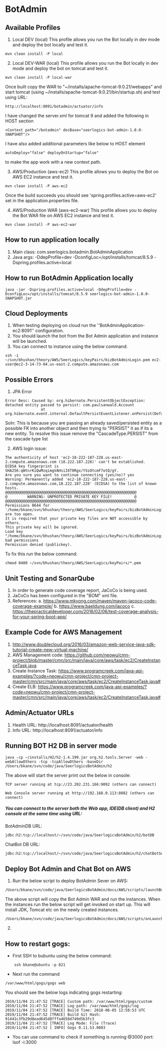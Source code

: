 # BotAdmin

## Available Profiles
1. Local DEV (local) This profile allows you run the Bot locally in dev mode and deploy the bot locally and test it.
```
mvn clean install -P local
```

2. Local DEV-WAR (local) This profile allows you run the Bot locally in dev mode and deploy the bot on tomcat and test it.
```
mvn clean install -P local-war
```
Once built copy the WAR to "~/installs/apache-tomcat-9.0.21/webapps" and start tomcat (using ~/installs/apache-tomcat-9.0.21/bin/startup.sh) and test using URL:
```
http://localhost:8091/botadmin/actuator/info
```

I have changed the server.xml for tomcat 9 and added the following in HOST section
```
<Context path="/botadmin" docBase="seerlogics-bot-admin-1.0.0-SNAPSHOT"/>
```
I have also added additional parameters like below to HOST element
```
autoDeploy="false" deployOnStartup="false"
```
to make the app work with a new context path.

3. AWS/Production (aws-ec2) This profile allows you to deploy the Bot on AWS EC2 instance and test it.
```
mvn clean install -P aws-ec2
```
Once the build succeeds you should see 'spring.profiles.active=aws-ec2' set in the application.properties file.

4. AWS/Production WAR (aws-ec2-war) This profile allows you to deploy the Bot WAR file on AWS EC2 instance and test it.
```
mvn clean install -P aws-ec2-war
```

## How to run application locally
1. Main class: com.seerlogics.botadmin.BotAdminApplication
2. Java args: -DdepProfile=dev -DconfigLoc=/opt/installs/tomcat/8.5.9 -Dspring.profiles.active=local

## How to run BotAdmin Application locally
```
java -jar -Dspring.profiles.active=local -DdepProfile=dev -DconfigLoc=/opt/installs/tomcat/8.5.9 seerlogics-bot-admin-1.0.0-SNAPSHOT.jar
```

## Cloud Deployments
1. When testing deploying on cloud run the ''BotAdminApplication-ec2:8091'' configuration.
2. You should launch the bot from the Bot Admin application and instance will be launched.
3. You can connect to instance using the below command:
```
ssh -i ~/svn/bhushan/theory/AWS/SeerLogics/keyPairs/bizBotAdminLogin.pem ec2-user@ec2-3-14-73-84.us-east-2.compute.amazonaws.com
```

## Possible Errors
1. JPA Error
```
Error Desc: Caused by: org.hibernate.PersistentObjectException: detached entity passed to persist: com.paulsanwald.Account
                at org.hibernate.event.internal.DefaultPersistEventListener.onPersist(DefaultPersistEventListener.java:141)
```
Soln: This is because you are passing an already saved/persisted entity as a possible FK into another object and then trying to "PERSIST" it
as if its a new entity. To resolve this issue remove the "CascadeType.PERSIST" from the cascade type list


2. AWS login issue:
```
The authenticity of host 'ec2-18-222-187-228.us-east-2.compute.amazonaws.com (18.222.187.228)' can't be established.
ECDSA key fingerprint is SHA256:qWtnrKiQwMzqimgVAHsiI6T0Rgx/YSsOtcmF7otQ/gY.
Are you sure you want to continue connecting (yes/no)? yes
Warning: Permanently added 'ec2-18-222-187-228.us-east-2.compute.amazonaws.com,18.222.187.228' (ECDSA) to the list of known hosts.
@@@@@@@@@@@@@@@@@@@@@@@@@@@@@@@@@@@@@@@@@@@@@@@@@@@@@@@@@@@
@         WARNING: UNPROTECTED PRIVATE KEY FILE!          @
@@@@@@@@@@@@@@@@@@@@@@@@@@@@@@@@@@@@@@@@@@@@@@@@@@@@@@@@@@@
Permissions 0644 for '/home/bkane/svn/bhushan/theory/AWS/SeerLogics/keyPairs/bizBotAdminLogin.pem' are too open.
It is required that your private key files are NOT accessible by others.
This private key will be ignored.
Load key "/home/bkane/svn/bhushan/theory/AWS/SeerLogics/keyPairs/bizBotAdminLogin.pem": bad permissions
Permission denied (publickey).
```
To fix this run the below command:
```
chmod 0400 ~/svn/bhushan/theory/AWS/SeerLogics/keyPairs/*.pem
```

## Unit Testing and SonarQube
1. In order to generate code coverage report, JaCoCo is being used.
2. JaCoCo has been configured in the "BOM" xml file.
3. References:
    a. https://www.mkyong.com/maven/maven-jacoco-code-coverage-example/
    b. https://www.baeldung.com/jacoco
    c. https://thepracticaldeveloper.com/2016/02/06/test-coverage-analysis-for-your-spring-boot-app/

## Example Code for AWS Management
1. http://www.doublecloud.org/2016/03/amazon-web-service-java-sdk-tutorial-create-new-virtual-machine/
2. AWS Management code: https://github.com/neowu/cmn-project/blob/master/cmn/src/main/java/core/aws/task/ec2/CreateInstanceTask.java
3. Create Instance Task: https://www.programcreek.com/java-api-examples/?code=neowu/cmn-project/cmn-project-master/cmn/src/main/java/core/aws/task/ec2/CreateInstanceTask.java#
4. Create ELB: https://www.programcreek.com/java-api-examples/?code=neowu/cmn-project/cmn-project-master/cmn/src/main/java/core/aws/task/ec2/CreateInstanceTask.java#

## Admin/Actuator URLs
1. Health URL: http://localhost:8091/actuator/health
2. Info URL: http://localhost:8091/actuator/info

## Running BOT H2 DB in server mode
```
java -cp ~/installs/H2/h2-1.4.199.jar org.h2.tools.Server -web -webAllowOthers -tcp -tcpAllowOthers -baseDir /Users/bkane/svn/code/java/SeerlogicsBotAdmin/h2
```
The above will start the server print out the below in console:
```
TCP server running at tcp://23.202.231.166:9092 (others can connect)

Web Console server running at http://192.168.0.113:8082 (others can connect)
```

##### You can connect to the server both the Web app, IDE(DB client) and H2 console at the same time using URL:
BotAdminDB URL:
```
jdbc:h2:tcp://localhost/~/svn/code/java/SeerlogicsBotAdmin/h2/botDB
```
ChatBot DB URL:
```
jdbc:h2:tcp://localhost/~/svn/code/java/SeerlogicsBotAdmin/h2/chatBotServerDB
```

## Deploy Bot Admin and Chat Bot on AWS

1. Run the below script to deploy BotAdmin Sever on AWS:
```
/Users/bkane/svn/code/java/SeerlogicsBotAdmin/docs/AWS/scripts/launchBotAdmin.sh
```

The above script will copy the Bot Admin WAR and run the instances. When the instances 
run the below script will get invoked on start up. This will install JDK, Tomcat etc on the 
newly created instances.
```
/Users/bkane/svn/code/java/SeerlogicsBotAdmin/docs/AWS/scripts/onLaunchScript.sh
```

 
2.

## How to restart gogs:

- First SSH to bubuntu using the below command:
```
    ssh bkane@ubuntu -p 821
```

- Next run the command
```
/var/www/html/gogs/gogs web
```
You should see the below logs indicating gogs restarting:
```
2019/11/04 21:47:52 [TRACE] Custom path: /var/www/html/gogs/custom
2019/11/04 21:47:52 [TRACE] Log path: /var/www/html/gogs/log
2019/11/04 21:47:52 [TRACE] Build Time: 2018-06-05 12:58:53 UTC
2019/11/04 21:47:52 [TRACE] Build Git Hash: 91441c3fb29d8ead645d8fffa4658d749d5b3fc3
2019/11/04 21:47:52 [TRACE] Log Mode: File (Trace)
2019/11/04 21:47:52 [ INFO] Gogs 0.11.53.0603
```

- You can use command to check if something is running @3000 port: lsof -i:3000
 